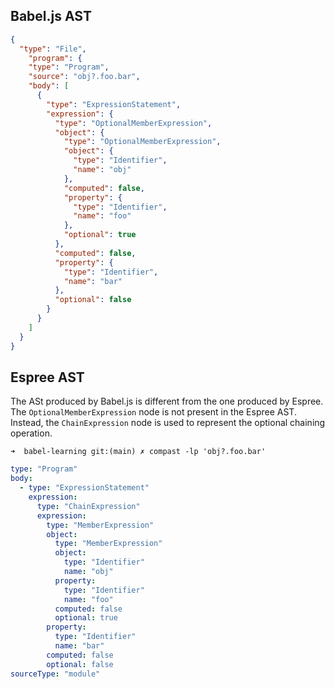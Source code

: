 ## Babel.js  AST

```json
{
  "type": "File",
    "program": {
    "type": "Program",
    "source": "obj?.foo.bar",
    "body": [
      {
        "type": "ExpressionStatement",
        "expression": {
          "type": "OptionalMemberExpression",
          "object": {
            "type": "OptionalMemberExpression",
            "object": {
              "type": "Identifier",
              "name": "obj"
            },
            "computed": false,
            "property": {
              "type": "Identifier",
              "name": "foo"
            },
            "optional": true
          },
          "computed": false,
          "property": {
            "type": "Identifier",
            "name": "bar"
          },
          "optional": false
        }
      }
    ]
  }
}
```

## Espree AST

The ASt produced by Babel.js is different from the one produced by Espree. The `OptionalMemberExpression` node is not present in the Espree AST. Instead, the `ChainExpression` node is used to represent the optional chaining operation.


`➜  babel-learning git:(main) ✗ compast -lp 'obj?.foo.bar'`
```yml
type: "Program"
body:
  - type: "ExpressionStatement"
    expression:
      type: "ChainExpression"
      expression:
        type: "MemberExpression"
        object:
          type: "MemberExpression"
          object:
            type: "Identifier"
            name: "obj"
          property:
            type: "Identifier"
            name: "foo"
          computed: false
          optional: true
        property:
          type: "Identifier"
          name: "bar"
        computed: false
        optional: false
sourceType: "module"
```